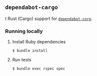 ## `dependabot-cargo`
t
Rust (Cargo) support for [`dependabot-core`][core-repo].

### Running locally

1. Install Ruby dependencies
   ```
   $ bundle install
   ```

2. Run tests
   ```
   $ bundle exec rspec spec
   ```

[core-repo]: https://github.com/dependabot/dependabot-core
